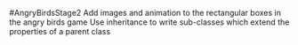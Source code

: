 #AngryBirdsStage2
Add images and animation to the rectangular boxes in the angry birds game
Use inheritance to write sub-classes which extend the properties of a parent class